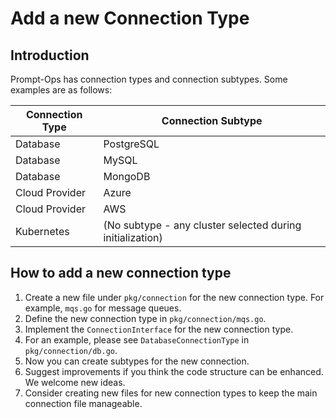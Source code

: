 # Add a new Connection Type

## Introduction

Prompt-Ops has connection types and connection subtypes. Some examples are as follows:

| Connection Type | Connection Subtype                                        |
| --------------- | --------------------------------------------------------- |
| Database        | PostgreSQL                                                |
| Database        | MySQL                                                     |
| Database        | MongoDB                                                   |
| Cloud Provider  | Azure                                                     |
| Cloud Provider  | AWS                                                       |
| Kubernetes      | (No subtype - any cluster selected during initialization) |

## How to add a new connection type

1. Create a new file under `pkg/connection` for the new connection type. For example, `mqs.go` for message queues.
2. Define the new connection type in `pkg/connection/mqs.go`.
3. Implement the `ConnectionInterface` for the new connection type.
4. For an example, please see `DatabaseConnectionType` in `pkg/connection/db.go`.
5. Now you can create subtypes for the new connection.
6. Suggest improvements if you think the code structure can be enhanced. We welcome new ideas.
7. Consider creating new files for new connection types to keep the main connection file manageable.
